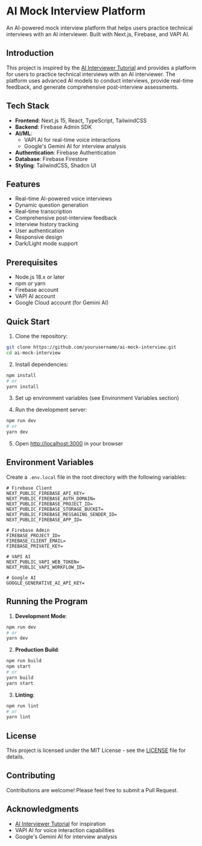 # AI Mock Interview Platform

An AI-powered mock interview platform that helps users practice technical interviews with an AI interviewer. Built with Next.js, Firebase, and VAPI AI.

## Introduction

This project is inspired by the [AI Interviewer Tutorial](https://www.youtube.com/watch?v=8GK8R77Bd7g&t=12593s) and provides a platform for users to practice technical interviews with an AI interviewer. The platform uses advanced AI models to conduct interviews, provide real-time feedback, and generate comprehensive post-interview assessments.

## Tech Stack

- **Frontend**: Next.js 15, React, TypeScript, TailwindCSS
- **Backend**: Firebase Admin SDK
- **AI/ML**: 
  - VAPI AI for real-time voice interactions
  - Google's Gemini AI for interview analysis
- **Authentication**: Firebase Authentication
- **Database**: Firebase Firestore
- **Styling**: TailwindCSS, Shadcn UI

## Features

- Real-time AI-powered voice interviews
- Dynamic question generation
- Real-time transcription
- Comprehensive post-interview feedback
- Interview history tracking
- User authentication
- Responsive design
- Dark/Light mode support

## Prerequisites

- Node.js 18.x or later
- npm or yarn
- Firebase account
- VAPI AI account
- Google Cloud account (for Gemini AI)

## Quick Start

1. Clone the repository:
```bash
git clone https://github.com/yourusername/ai-mock-interview.git
cd ai-mock-interview
```

2. Install dependencies:
```bash
npm install
# or
yarn install
```

3. Set up environment variables (see Environment Variables section)

4. Run the development server:
```bash
npm run dev
# or
yarn dev
```

5. Open [http://localhost:3000](http://localhost:3000) in your browser

## Environment Variables

Create a `.env.local` file in the root directory with the following variables:

```env
# Firebase Client
NEXT_PUBLIC_FIREBASE_API_KEY=
NEXT_PUBLIC_FIREBASE_AUTH_DOMAIN=
NEXT_PUBLIC_FIREBASE_PROJECT_ID=
NEXT_PUBLIC_FIREBASE_STORAGE_BUCKET=
NEXT_PUBLIC_FIREBASE_MESSAGING_SENDER_ID=
NEXT_PUBLIC_FIREBASE_APP_ID=

# Firebase Admin
FIREBASE_PROJECT_ID=
FIREBASE_CLIENT_EMAIL=
FIREBASE_PRIVATE_KEY=

# VAPI AI
NEXT_PUBLIC_VAPI_WEB_TOKEN=
NEXT_PUBLIC_VAPI_WORKFLOW_ID=

# Google AI
GOOGLE_GENERATIVE_AI_API_KEY=
```

## Running the Program

1. **Development Mode**:
```bash
npm run dev
# or
yarn dev
```

2. **Production Build**:
```bash
npm run build
npm start
# or
yarn build
yarn start
```

3. **Linting**:
```bash
npm run lint
# or
yarn lint
```

## License

This project is licensed under the MIT License - see the [LICENSE](LICENSE) file for details.

## Contributing

Contributions are welcome! Please feel free to submit a Pull Request.

## Acknowledgments

- [AI Interviewer Tutorial](https://www.youtube.com/watch?v=8GK8R77Bd7g&t=12593s) for inspiration
- VAPI AI for voice interaction capabilities
- Google's Gemini AI for interview analysis
